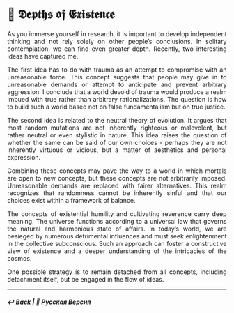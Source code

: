 # 🌌 𝕯𝖊𝖕𝖙𝖍𝖘 𝖔𝖋 𝕰𝖝𝖎𝖘𝖙𝖊𝖓𝖈𝖊

<p align="justify">As you immerse yourself in research, it is important to develop independent thinking and not rely solely on other people’s conclusions. In solitary contemplation, we can find even greater depth. Recently, two interesting ideas have captured me.</p>

<p align="justify">The first idea has to do with trauma as an attempt to compromise with an unreasonable force. This concept suggests that people may give in to unreasonable demands or attempt to anticipate and prevent arbitrary aggression. I conclude that a world devoid of trauma would produce a realm imbued with true rather than arbitrary rationalizations. The question is how to build such a world based not on false fundamentalism but on true justice.</p>

<p align="justify">The second idea is related to the neutral theory of evolution. It argues that most random mutations are not inherently righteous or malevolent, but rather neutral or even stylistic in nature. This idea raises the question of whether the same can be said of our own choices - perhaps they are not inherently virtuous or vicious, but a matter of aesthetics and personal expression.</p>

<p align="justify">Combining these concepts may pave the way to a world in which mortals are open to new concepts, but these concepts are not arbitrarily imposed. Unreasonable demands are replaced with fairer alternatives. This realm recognizes that randomness cannot be inherently sinful and that our choices exist within a framework of balance.</p>

<p align="justify">The concepts of existential humility and cultivating reverence carry deep meaning. The universe functions according to a universal law that governs the natural and harmonious state of affairs. In today’s world, we are besieged by numerous detrimental influences and must seek enlightenment in the collective subconscious. Such an approach can foster a constructive view of existence and a deeper understanding of the intricacies of the cosmos.</p>

<p align="justify">One possible strategy is to remain detached from all concepts, including detachment itself, but be engaged in the flow of ideas.</p>

***

##### ↩️ [Back](https://rozephyros.github.io/index-2.html) | 🌻 [Русская Версия](russian.md)
